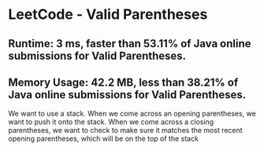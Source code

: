 # LeetCode - Valid Parentheses

## Runtime: 3 ms, faster than 53.11% of Java online submissions for Valid Parentheses.
## Memory Usage: 42.2 MB, less than 38.21% of Java online submissions for Valid Parentheses.

We want to use a stack. When we come across an opening parentheses, we want to push it onto the stack. When we come across a closing parentheses, we want to check to make sure it matches the most recent opening parentheses, which will be on the top of the stack
